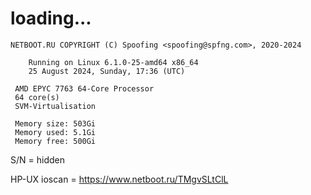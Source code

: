 # loading...
```
NETBOOT.RU COPYRIGHT (C) Spoofing <spoofing@spfng.com>, 2020-2024

	Running on Linux 6.1.0-25-amd64 x86_64
	25 August 2024, Sunday, 17:36 (UTC)

 AMD EPYC 7763 64-Core Processor
 64 core(s)
 SVM-Virtualisation

 Memory size: 503Gi
 Memory used: 5.1Gi
 Memory free: 500Gi
```
S/N = hidden

HP-UX ioscan = https://www.netboot.ru/TMgvSLtClL
